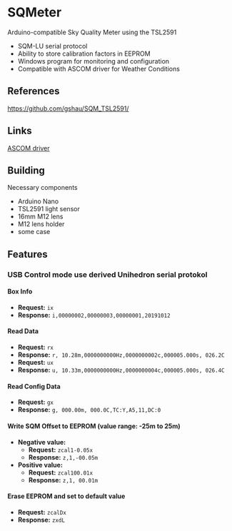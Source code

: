 # SQMeter

Arduino-compatible Sky Quality Meter using the TSL2591

* SQM-LU serial protocol
* Ability to store calibration factors in EEPROM
* Windows program for monitoring and configuration
* Compatible with ASCOM driver for Weather Conditions


## References

https://github.com/gshau/SQM_TSL2591/

## Links

[ASCOM driver](https://www.dizzy.eu/downloads.html)


## Building

Necessary components

* Arduino Nano
* TSL2591 light sensor
* 16mm M12 lens
* M12 lens holder
* some case

## Features

### USB Control mode use derived Unihedron serial protokol

#### Box Info
* **Request:** `ix`
* **Response:** `i,00000002,00000003,00000001,20191012`

#### Read Data  
* **Request:** `rx`  
* **Response:** `r, 10.28m,0000000000Hz,0000000002c,000005.000s, 026.2C`
* **Request:** `ux`  
* **Response:** `u, 10.33m,0000000000Hz,0000000004c,000005.000s, 026.4C`

#### Read Config Data  
* **Request:** `gx`
* **Response:** `g, 000.00m, 000.0C,TC:Y,A5,11,DC:0`
 
#### Write SQM Offset to EEPROM (value range: -25m to 25m)
* **Negative value:**  
  * **Request:** `zcal1-0.05x`
  * **Response:** `z,1,-00.05m`
* **Positive value:**  
  * **Request:** `zcal100.01x`
  * **Response:** `z,1, 00.01m`

#### Erase EEPROM and set to default value
* **Request:** `zcalDx`
* **Response:** `zxdL`